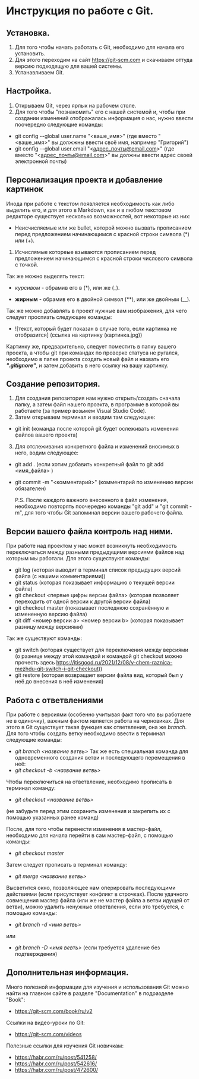 # Инструкция по работе с Git. 
## Установка.
1. Для того чтобы начать работать с Git, необходимо для начала его установить.
2. Для этого переходим на сайт https://git-scm.com и скачиваем оттуда версию подходящую для вашей системы.
3. Устанавливаем Git.

## Настройка.
1. Открываем Git, через ярлык на рабочем столе.
2. Для того чтобы "познакомить" его с нашей системой и, чтобы при создании изменений отображалась информация о нас, нужно ввести поочередно следующие команды:
* git config --global user.name "<ваше_имя>"
(где вместо "<ваше_имя>" вы должжны ввести своё имя, например "Григорий")
* git config --global user.email "<адрес_почты@email.com>"
(где вместо "<адрес_почты@email.com>" вы должны ввести адрес своей электронной почты)

## Персонализация проекта и добавление картинок
Инода при работе с текстом появляется необходимость как либо выделить его, и для этого в Markdown, как и в любом текстовом редакторе существует несколько возможностей, вот некоторые из них:
* Неисчисляемые или же bullet, которой можно вызвать прописанием перед предложением начинающимся с красной строки символа (*) или (+).
1. Исчислямые котореые взываются прописанием перед предложением начинающимся с красной строки числового символа с точкой.

Так же можно выделять текст:

* *курсивом* - обрамив его в (*), или же (_).

* **жирным** - обрамив его в двойной символ (**), или же двойным (__).

Так же можно добавлять в проект нужные вам изображения, для чего следует проспиать следующие команды:
* ![текст, который будет показан в случае того, если картинка не отобразится] (ссылка на картинку (картинка.jpg))

Картинку же, предварительно, следует поместить в папку вашего проекта, а чтобы git при командах по проверке статуса не ругался, необходимо в папке проекта создать новый файл и назвать его *__".gitignore"__*, и затем добавить в него ссылку на вашу картинку.

## Создание репозитория.
1. Для создания репозитория нам нужно открыть/создать сначала папку, а затем файл нашего проэкта, в программе в которой вы работаете (за пример возьмем Visual Studio Code).
2. Затем открываем терминал и вводим там следующее:
* git init (команда после которой git будет ослеживать изменения файлов вашего проекта)
3. Для отслеживания конкретного файла и изменений вносимых в него, водим следующее:
* git add . (если хотим добавить конкретный файл то
git add <имя_файла> )
* git commit -m "<комментарий>" (комментарий по изменению версии обязателен)

    P.S. После каждого важного внесенного в файл изменения, необходимо повторять поочередно команды "git add" и "git commit -m", для того чтобы Git запоминал версии вашего рабочего файла.

## Версии вашего файла контроль над ними.
При работе над проектом у нас может возникнуть необходимость переключаться между разными предыдущими версиями файлов над которым мы работали.
Для этого существуют команды:
* git log (которая выводит в терминал список предыдущих версий файла (с нашими комментариями))
* git status (которая показывает информацию о текущей версии файла)
* git checkout <первые цифры версии файла> (которая позволяет переходить от одной версии к другой версии файла)
* git checkout master (показывает последнюю сохранённую и измененную версию файла)
* git diff <номер версии a> <номер версии b> (которая показывает разницу между версиями)

Так же существуют команды: 
* git switch (которая существует для переключения между версиями (о разнице между этой командой и командой git checkout можно прочесть здесь https://itisgood.ru/2021/12/08/v-chem-raznica-mezhdu-git-switch-i-git-checkout))
* git restore (которая возвращает версии файла вид, который был у неё до внесения в неё изменения)


## Работа с ответвлениями
При работе с версиями (особенно учитывая факт того что вы работаете не в одиночку), важным фактом является работа на черновиках. Для этого в Git существует такая функция как ответвления, она же _branch_.
Для того чтобы создать ветку необходимо ввести в терминал следующие команды:

* *git branch <название ветвь>*
Так же есть специальная команда для одновременного создания ветви и последующего перемещения в неё:
* *git checkout -b <название ветвь>*

Чтобы переключиться на ответвление, необходимо прописать в терминал команду:
* *git checkout <название ветвь>*

(не забудьте перед этим сохранить изменения и закрепить их с помощью указанных ранее команд)

После, для того чтобы перенести изменения в мастер-файл, необходимо для начала перейти в сам мастер-файл, с помощью команды:
* *git checkout master*

Затем следует прописать в терминал команду:
* *git merge <название ветвь>*

Высветится окно, позволяющее нам оперировать последующими действиями (если присутствует конфликт в строчках).
После удачного совмещения мастер файла (или же не мастер файла а ветви идущей от ветви), можно удалить ненужные ответвления, если это требуется, с помощью команды:
* *git branch -d <имя ветвь>*

или
* *git branch -D <имя вевть>* (если требуется удаление без подтверждения)

## Дополнительная информация.
Много полезной информации для изучения и использования Git можно найти на главном сайте в разделе "Documentation" в подразделе "Book":
* https://git-scm.com/book/ru/v2

Ссылки на видео-уроки по Git:
* https://git-scm.com/videos

Полезные ссылки для изучения Git новичкам:
* https://habr.com/ru/post/541258/
* https://habr.com/ru/post/542616/
* https://habr.com/ru/post/472600/
